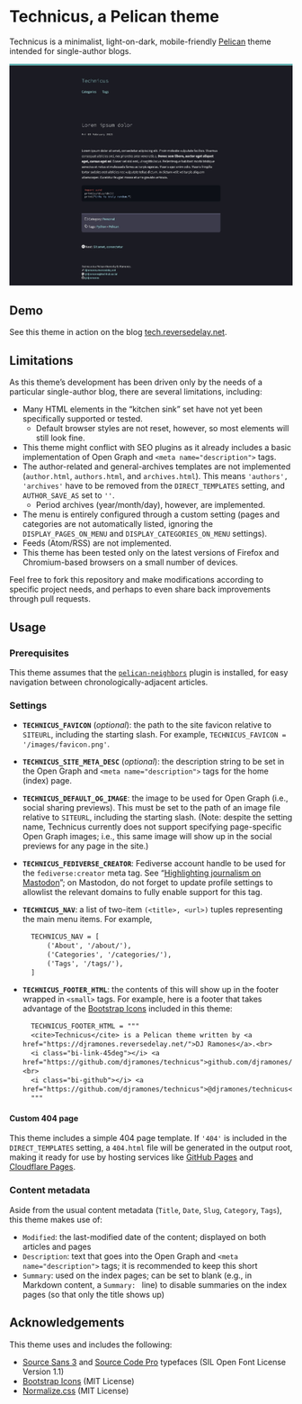 # **Technicus**, a Pelican theme

Technicus is a minimalist, light-on-dark, mobile-friendly [Pelican](https://getpelican.com/) theme intended for single-author blogs.

![Technicus screenshot](technicus-theme-screenshot.jpg)

## Demo

See this theme in action on the blog [tech.reversedelay.net](https://tech.reversedelay.net).

## Limitations

As this theme’s development has been driven only by the needs of a particular single-author blog, there are several limitations, including:

- Many HTML elements in the “kitchen sink” set have not yet been specifically supported or tested.
    - Default browser styles are not reset, however, so most elements will still look fine.
- This theme might conflict with SEO plugins as it already includes a basic implementation of Open Graph and `<meta name="description">` tags.
- The author-related and general-archives templates are not implemented (`author.html`, `authors.html`, and `archives.html`). This means `'authors', 'archives'` have to be removed from the `DIRECT_TEMPLATES` setting, and `AUTHOR_SAVE_AS` set to `''`.
    - Period archives (year/month/day), however, are implemented.
- The menu is entirely configured through a custom setting (pages and categories are not automatically listed, ignoring the `DISPLAY_PAGES_ON_MENU` and `DISPLAY_CATEGORIES_ON_MENU` settings).
- Feeds (Atom/RSS) are not implemented.
- This theme has been tested only on the latest versions of Firefox and Chromium-based browsers on a small number of devices.

Feel free to fork this repository and make modifications according to specific project needs, and perhaps to even share back improvements through pull requests.

## Usage

### Prerequisites

This theme assumes that the [`pelican-neighbors`](https://github.com/pelican-plugins/neighbors) plugin is installed, for easy navigation between chronologically-adjacent articles.

### Settings

- **`TECHNICUS_FAVICON`** (*optional*): the path to the site favicon relative to `SITEURL`, including the starting slash. For example, `TECHNICUS_FAVICON = '/images/favicon.png'`.
- **`TECHNICUS_SITE_META_DESC`** (*optional*): the description string to be set in the Open Graph and `<meta name="description">` tags for the home (index) page.
- **`TECHNICUS_DEFAULT_OG_IMAGE`**: the image to be used for Open Graph (i.e., social sharing previews). This must be set to the path of an image file relative to `SITEURL`, including the starting slash. (Note: despite the setting name, Technicus currently does not support specifying page-specific Open Graph images; i.e., this same image will show up in the social previews for any page in the site.)
- **`TECHNICUS_FEDIVERSE_CREATOR`**: Fediverse account handle to be used for the `fediverse:creator` meta tag. See “[Highlighting journalism on Mastodon](https://blog.joinmastodon.org/2024/07/highlighting-journalism-on-mastodon/)”; on Mastodon, do not forget to update profile settings to allowlist the relevant domains to fully enable support for this tag.
- **`TECHNICUS_NAV`**: a list of two-item `(<title>, <url>)` tuples representing the main menu items. For example,

        TECHNICUS_NAV = [
            ('About', '/about/'),
            ('Categories', '/categories/'),
            ('Tags', '/tags/'),
        ]

- **`TECHNICUS_FOOTER_HTML`**: the contents of this will show up in the footer wrapped in `<small>` tags. For example, here is a footer that takes advantage of the [Bootstrap Icons](https://icons.getbootstrap.com/) included in this theme:

        TECHNICUS_FOOTER_HTML = """
        <cite>Technicus</cite> is a Pelican theme written by <a href="https://djramones.reversedelay.net/">DJ Ramones</a>.<br>
        <i class="bi-link-45deg"></i> <a href="https://github.com/djramones/technicus">github.com/djramones/technicus</a><br>
        <i class="bi-github"></i> <a href="https://github.com/djramones/technicus">@djramones/technicus</a>
        """

#### Custom 404 page

This theme includes a simple 404 page template. If `'404'` is included in the `DIRECT_TEMPLATES` setting, a `404.html` file will be generated in the output root, making it ready for use by hosting services like [GitHub Pages](https://docs.github.com/en/pages/getting-started-with-github-pages/creating-a-custom-404-page-for-your-github-pages-site) and [Cloudflare Pages](https://developers.cloudflare.com/pages/platform/serving-pages/#not-found-behavior).

### Content metadata

Aside from the usual content metadata (`Title`, `Date`, `Slug`, `Category`, `Tags`), this theme makes use of:

- `Modified`: the last-modified date of the content; displayed on both articles and pages
- `Description`: text that goes into the Open Graph and `<meta name="description">` tags; it is recommended to keep this short
- `Summary`: used on the index pages; can be set to blank (e.g., in Markdown content, a `Summary: ` line) to disable summaries on the index pages (so that only the title shows up)

## Acknowledgements

This theme uses and includes the following:

- [Source Sans 3](https://github.com/adobe-fonts/source-sans) and [Source Code Pro](https://github.com/adobe-fonts/source-code-pro) typefaces (SIL Open Font License Version 1.1)
- [Bootstrap Icons](https://icons.getbootstrap.com/) (MIT License)
- [Normalize.css](https://necolas.github.io/normalize.css/) (MIT License)

